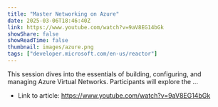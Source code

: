 ```yaml
---
title: "Master Networking on Azure"
date: 2025-03-06T18:46:40Z
link: https://www.youtube.com/watch?v=9aV8EG14bGk
showShare: false
showReadTime: false
thumbnail: images/azure.png
tags: ["developer.microsoft.com/en-us/reactor"]
---
```

This session dives into the essentials of building, configuring, and managing Azure Virtual Networks. Participants will explore the ...

- Link to article: https://www.youtube.com/watch?v=9aV8EG14bGk